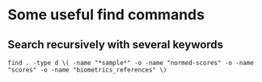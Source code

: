 # Some useful find commands

## Search recursively with several keywords

`find . -type d \( -name "*sample*" -o -name "normed-scores" -o -name "scores" -o -name "biometrics_references" \)`
